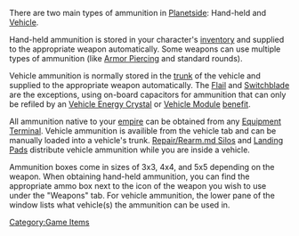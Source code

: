 There are two main types of ammunition in
[Planetside](../etc/PlanetSide.md): Hand-held and
[Vehicle](../vehicles/Vehicle.md).

Hand-held ammunition is stored in your character's
[inventory](../terminology/Inventory.md) and supplied to the appropriate weapon
automatically. Some weapons can use multiple types of ammunition (like
[Armor Piercing](../terminology/Armor_Piercing.md) and standard rounds).

Vehicle ammunition is normally stored in the [trunk](../terminology/Trunk.md)
of the vehicle and supplied to the appropriate weapon automatically. The
[Flail](Flail.md) and [Switchblade](Switchblade.md) are
the exceptions, using on-board capacitors for ammunition that can only
be refiled by an [Vehicle Energy
Crystal](../terminology/Vehicle_Energy_Crystal.md) or [Vehicle
Module](../etc/Vehicle_Module.md) [benefit](../etc/Module_benefit.md).

All ammunition native to your [empire](../terminology/Empire.md) can be
obtained from any [Equipment Terminal](Equipment_Terminal.md).
Vehicle ammunition is availible from the vehicle tab and can be manually
loaded into a vehicle's trunk. [Repair/Rearm.md
Silos](Repair_Rearm_Silo.md) and [Landing
Pads](Landing_Pad.md) distribute vehicle ammunition while you
are inside a vehicle.

Ammunition boxes come in sizes of 3x3, 4x4, and 5x5 depending on the
weapon. When obtaining hand-held ammunition, you can find the
appropriate ammo box next to the icon of the weapon you wish to use
under the "Weapons" tab. For vehicle ammunition, the lower pane of the
window lists what vehicle(s) the ammunition can be used in.

[Category:Game Items](../Category:Game_Items.md)
